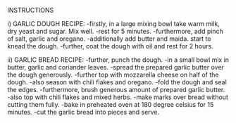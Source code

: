 INSTRUCTIONS

i) GARLIC DOUGH RECIPE:
-firstly, in a large mixing bowl take warm milk, dry yeast and sugar. Mix well.
-rest for 5 minutes.
-furthermore, add pinch of salt, garlic and oregano.
-additionally add butter and maida. start to knead the dough.
-further, coat the dough with oil and rest for 2 hours.

ii) GARLIC BREAD RECIPE:
-further, punch the dough.
-in a small bowl mix in butter, garlic and coriander leaves.
-spread the prepared garlic butter over the dough generously.
-further top with mozzarella cheese on half of the dough.
-also season with chili flakes and oregano.
-fold the dough and seal the edges.
-furthermore, brush generous amount of prepared garlic butter.
-also top with chili flakes and mixed herbs.
-make marks over bread without cutting them fully.
-bake in preheated oven at 180 degree celsius for 15 minutes.
-cut the garlic bread into pieces and serve.